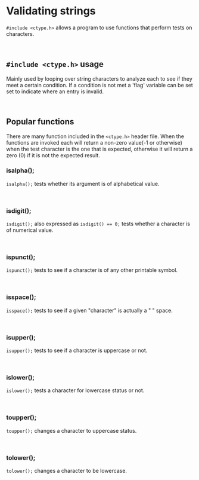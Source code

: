 # Validating strings

`#include <ctype.h>` allows a program to use functions that perform tests on characters. 

<br>

## `#include <ctype.h>` usage

Mainly used by looping over string characters to analyze each to see if they meet a certain condition. If a condition is not met a 'flag' variable can be set set to indicate where an entry is invalid.

<br>

## Popular functions

There are many function included in the `<ctype.h>` header file. When the functions are invoked each will return a non-zero value(-1 or otherwise) when the test character is the one that is expected, otherwise it will return a zero (0) if it is not the expected result. 

### isalpha();

`isalpha();` tests whether its argument is of alphabetical value.

<br>

### isdigit();

`isdigit();` also expressed as `isdigit() == 0;` tests whether a character is of numerical value. 

<br>

### ispunct();

`ispunct();` tests to see if a character is of any other printable symbol.

<br>

### isspace();

`isspace();` tests to see if a given "character" is actually a " " space.

<br>

### isupper();

`isupper();` tests to see if a character is uppercase or not.

<br>

### islower();

`islower();` tests a character for lowercase status or not.

<br>

### toupper();

`toupper();` changes a character to uppercase status.

<br>

### tolower();

`tolower();` changes a character to be lowercase.

